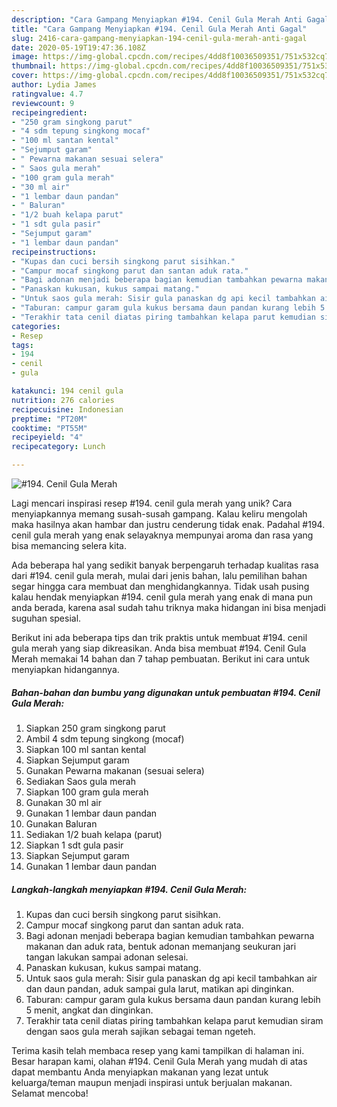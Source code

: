 ```yaml
---
description: "Cara Gampang Menyiapkan #194. Cenil Gula Merah Anti Gagal"
title: "Cara Gampang Menyiapkan #194. Cenil Gula Merah Anti Gagal"
slug: 2416-cara-gampang-menyiapkan-194-cenil-gula-merah-anti-gagal
date: 2020-05-19T19:47:36.108Z
image: https://img-global.cpcdn.com/recipes/4dd8f10036509351/751x532cq70/194-cenil-gula-merah-foto-resep-utama.jpg
thumbnail: https://img-global.cpcdn.com/recipes/4dd8f10036509351/751x532cq70/194-cenil-gula-merah-foto-resep-utama.jpg
cover: https://img-global.cpcdn.com/recipes/4dd8f10036509351/751x532cq70/194-cenil-gula-merah-foto-resep-utama.jpg
author: Lydia James
ratingvalue: 4.7
reviewcount: 9
recipeingredient:
- "250 gram singkong parut"
- "4 sdm tepung singkong mocaf"
- "100 ml santan kental"
- "Sejumput garam"
- " Pewarna makanan sesuai selera"
- " Saos gula merah"
- "100 gram gula merah"
- "30 ml air"
- "1 lembar daun pandan"
- " Baluran"
- "1/2 buah kelapa parut"
- "1 sdt gula pasir"
- "Sejumput garam"
- "1 lembar daun pandan"
recipeinstructions:
- "Kupas dan cuci bersih singkong parut sisihkan."
- "Campur mocaf singkong parut dan santan aduk rata."
- "Bagi adonan menjadi beberapa bagian kemudian tambahkan pewarna makanan dan aduk rata, bentuk adonan memanjang seukuran jari tangan lakukan sampai adonan selesai."
- "Panaskan kukusan, kukus sampai matang."
- "Untuk saos gula merah: Sisir gula panaskan dg api kecil tambahkan air dan daun pandan, aduk sampai gula larut, matikan api dinginkan."
- "Taburan: campur garam gula kukus bersama daun pandan kurang lebih 5 menit, angkat dan dinginkan."
- "Terakhir tata cenil diatas piring tambahkan kelapa parut kemudian siram dengan saos gula merah sajikan sebagai teman ngeteh."
categories:
- Resep
tags:
- 194
- cenil
- gula

katakunci: 194 cenil gula 
nutrition: 276 calories
recipecuisine: Indonesian
preptime: "PT20M"
cooktime: "PT55M"
recipeyield: "4"
recipecategory: Lunch

---
```



![#194. Cenil Gula Merah](https://img-global.cpcdn.com/recipes/4dd8f10036509351/751x532cq70/194-cenil-gula-merah-foto-resep-utama.jpg)

Lagi mencari inspirasi resep #194. cenil gula merah yang unik? Cara menyiapkannya memang susah-susah gampang. Kalau keliru mengolah maka hasilnya akan hambar dan justru cenderung tidak enak. Padahal #194. cenil gula merah yang enak selayaknya mempunyai aroma dan rasa yang bisa memancing selera kita.



Ada beberapa hal yang sedikit banyak berpengaruh terhadap kualitas rasa dari #194. cenil gula merah, mulai dari jenis bahan, lalu pemilihan bahan segar hingga cara membuat dan menghidangkannya. Tidak usah pusing kalau hendak menyiapkan #194. cenil gula merah yang enak di mana pun anda berada, karena asal sudah tahu triknya maka hidangan ini bisa menjadi suguhan spesial.


Berikut ini ada beberapa tips dan trik praktis untuk membuat #194. cenil gula merah yang siap dikreasikan. Anda bisa membuat #194. Cenil Gula Merah memakai 14 bahan dan 7 tahap pembuatan. Berikut ini cara untuk menyiapkan hidangannya.

<!--inarticleads1-->

##### Bahan-bahan dan bumbu yang digunakan untuk pembuatan #194. Cenil Gula Merah:

1. Siapkan 250 gram singkong parut
1. Ambil 4 sdm tepung singkong (mocaf)
1. Siapkan 100 ml santan kental
1. Siapkan Sejumput garam
1. Gunakan  Pewarna makanan (sesuai selera)
1. Sediakan  Saos gula merah
1. Siapkan 100 gram gula merah
1. Gunakan 30 ml air
1. Gunakan 1 lembar daun pandan
1. Gunakan  Baluran
1. Sediakan 1/2 buah kelapa (parut)
1. Siapkan 1 sdt gula pasir
1. Siapkan Sejumput garam
1. Gunakan 1 lembar daun pandan




<!--inarticleads2-->

##### Langkah-langkah menyiapkan #194. Cenil Gula Merah:

1. Kupas dan cuci bersih singkong parut sisihkan.
1. Campur mocaf singkong parut dan santan aduk rata.
1. Bagi adonan menjadi beberapa bagian kemudian tambahkan pewarna makanan dan aduk rata, bentuk adonan memanjang seukuran jari tangan lakukan sampai adonan selesai.
1. Panaskan kukusan, kukus sampai matang.
1. Untuk saos gula merah: Sisir gula panaskan dg api kecil tambahkan air dan daun pandan, aduk sampai gula larut, matikan api dinginkan.
1. Taburan: campur garam gula kukus bersama daun pandan kurang lebih 5 menit, angkat dan dinginkan.
1. Terakhir tata cenil diatas piring tambahkan kelapa parut kemudian siram dengan saos gula merah sajikan sebagai teman ngeteh.




Terima kasih telah membaca resep yang kami tampilkan di halaman ini. Besar harapan kami, olahan #194. Cenil Gula Merah yang mudah di atas dapat membantu Anda menyiapkan makanan yang lezat untuk keluarga/teman maupun menjadi inspirasi untuk berjualan makanan. Selamat mencoba!
